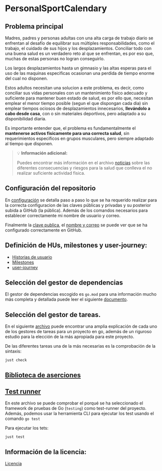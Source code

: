 # PersonalSportCalendary

## Problema principal

Madres, padres y personas adultas con una alta carga de trabajo diario se enfrentan al desafío de equilibrar sus múltiples responsabilidades, como el trabajo, el cuidado de sus hijos y los desplazamientos. Conciliar todo con una buena salud es un verdadero reto al que se enfrentan, es por eso que, muchas de estas personas no logran conseguirlo.

Los largos desplazamientos hasta un gimnasio y las altas esperas para el uso de las maquinas especificas ocasionan una perdida de tiempo enorme del cual no disponen.

Estos adultos necesitan una solucion a este problema, es decir, como conciliar sus vidas personales con un mantenimiento fisico adecuado y suficiente para mantener buen estado de salud, es por ello que, necesitan emplear el menor tiempo posible (segun el que dispongan cada dia) sin emplear tiempos ociosos de desplazamientos innecesarios, **llevándolo a cabo desde casa**, con o sin materiales deportivos, pero adaptado a su disponibilidad diaria.

Es importante entender que, el problema es fundamentalmente el **mantenerse activos fisicamente para una correcta salud**, sin requerimientos especificos en grupos musculares, pero siempre adaptado al tiempo que disponen.

> 💡 **Información adicional:**
>
> Puedes encontrar más información en el archivo [noticias](./docs/news.md) sobre las diferentes consecuencias y riesgos para la salud que conlleva el no realizar suficiente actividad fisica.

## Configuración del repositorio

En [configuración](./docs/config-repo.md) se detalla paso a paso lo que se ha requerido realizar para la correcta configuracion de las claves públicas y privadas y su posterior subida a GitHub (la pública). Además de los comandos necesarios para establecer correctamente mi nombre de usuario y correo.

Finalmente la [clave publica](./docs/images/ClavePublica.png), el [nombre y correo](./docs/images/NombreyCorreo.png) se puede ver que se ha configurado correctamente en GitHub.

## Definición de HUs, milestones y user-journey:

- [Historias de usuario](./docs/HUs.md)
- [Milestones](./docs/config-milestones.md)
- [user-journey](./docs/user-journey.md)

## Selección del gestor de dependencias

El gestor de dependencias escogido es `go.mod` para una información mucho más completa y detallada puede leer el siguiente [documento](./docs/gestor_dependencias.md).

## Selección del gestor de tareas.

En el siguiente [archivo](./docs/gestor_tareas.md) puede encontrar una amplia explicación de cada uno de los gestores de tareas para un proyecto en go, además de un riguroso estudio para la elección de la más apropiada para este proyecto.

De las diferentes tareas una de la más necesarias es la comprobación de la sintaxis:

```
just check
```

## [Biblioteca de aserciones](./docs/biblioteca_asersiones.md)

## [Test runner](./docs/test_runner.md)
En este archivo se puede comprobar el porqué se ha seleccionado el framework de pruebas de Go (`testing`) como test-runner del proyecto. Además, podemos usar la herramienta CLI para ejecutar los test usando el comando `go test`

Para ejecutar los tets:

```
just test
```

## Información de la licencia:

[Licencia](./LICENSE)